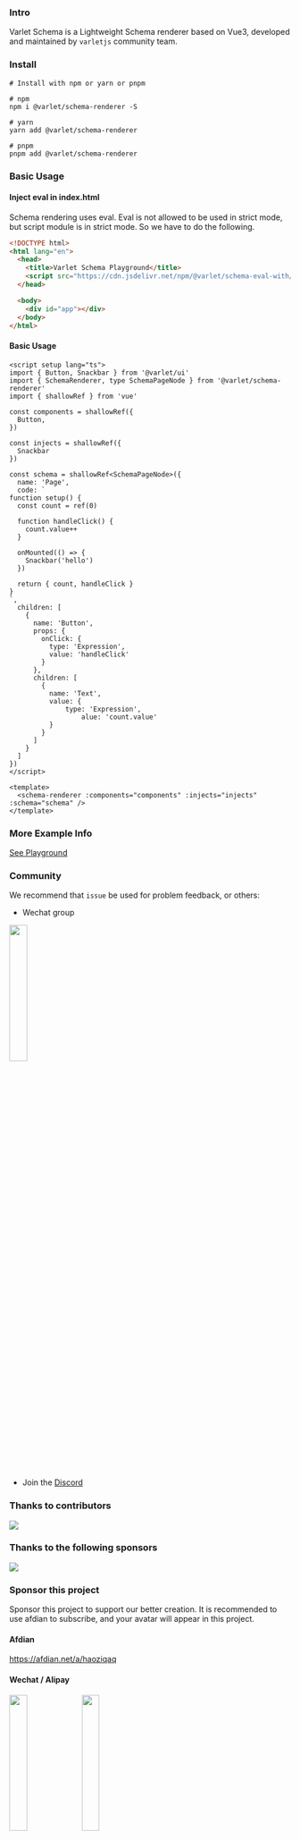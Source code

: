 ### Intro

Varlet Schema is a Lightweight Schema renderer based on Vue3, developed and maintained by `varletjs` community team.


### Install

```shell
# Install with npm or yarn or pnpm

# npm
npm i @varlet/schema-renderer -S

# yarn
yarn add @varlet/schema-renderer

# pnpm
pnpm add @varlet/schema-renderer
```

### Basic Usage

#### Inject eval in index.html

Schema rendering uses eval. Eval is not allowed to be used in strict mode, but script module is in strict mode.
So we have to do the following.

```html
<!DOCTYPE html>
<html lang="en">
  <head>
    <title>Varlet Schema Playground</title>
    <script src="https://cdn.jsdelivr.net/npm/@varlet/schema-eval-with/index.js"></script>
  </head>

  <body>
    <div id="app"></div>
  </body>
</html>
```

#### Basic Usage

```vue
<script setup lang="ts">
import { Button, Snackbar } from '@varlet/ui'
import { SchemaRenderer, type SchemaPageNode } from '@varlet/schema-renderer'
import { shallowRef } from 'vue'

const components = shallowRef({
  Button,
})

const injects = shallowRef({
  Snackbar
})

const schema = shallowRef<SchemaPageNode>({
  name: 'Page',
  code: `
function setup() {
  const count = ref(0)

  function handleClick() {
    count.value++
  }

  onMounted(() => {
    Snackbar('hello')
  })

  return { count, handleClick }
}
`,
  children: [
    {
      name: 'Button',
      props: {
        onClick: {
          type: 'Expression',
          value: 'handleClick'
        }
      },
      children: [
        {
          name: 'Text',
          value: {
	          type: 'Expression',
		          alue: 'count.value'
          }
        }
      ]
    }
  ]
})
</script>

<template>
  <schema-renderer :components="components" :injects="injects" :schema="schema" />
</template>
```

### More Example Info

[See Playground](https://github.com/varletjs/varlet-schema/tree/main/packages/varlet-schema-playground)

### Community

We recommend that `issue` be used for problem feedback, or others:

* Wechat group 

<img style="width: 25%" src="https://cdn.jsdelivr.net/gh/varletjs/varlet-static/community.png" />

* Join the [Discord](https://discord.gg/Dmb8ydBHkw)

### Thanks to contributors

<a href="https://github.com/varletjs/varlet-schema/graphs/contributors">
  <img src="https://contrib.rocks/image?repo=varletjs/varlet" />
</a>

### Thanks to the following sponsors

<a href="https://cdn.jsdelivr.net/gh/varletjs/varlet-static/sponsorkit/sponsors.svg">
  <img src="https://cdn.jsdelivr.net/gh/varletjs/varlet-static/sponsorkit/sponsors.svg">
</a>

### Sponsor this project

Sponsor this project to support our better creation. It is recommended to use afdian to subscribe, and your avatar will appear in this project.

#### Afdian

<a href="https://afdian.net/a/haoziqaq">https://afdian.net/a/haoziqaq</a>

#### Wechat / Alipay

<img style="width: 25%" src="https://cdn.jsdelivr.net/gh/varletjs/varlet-static/wechat.jpg" />
<img style="width: 25%" src="https://cdn.jsdelivr.net/gh/varletjs/varlet-static/alipay.jpg" />
